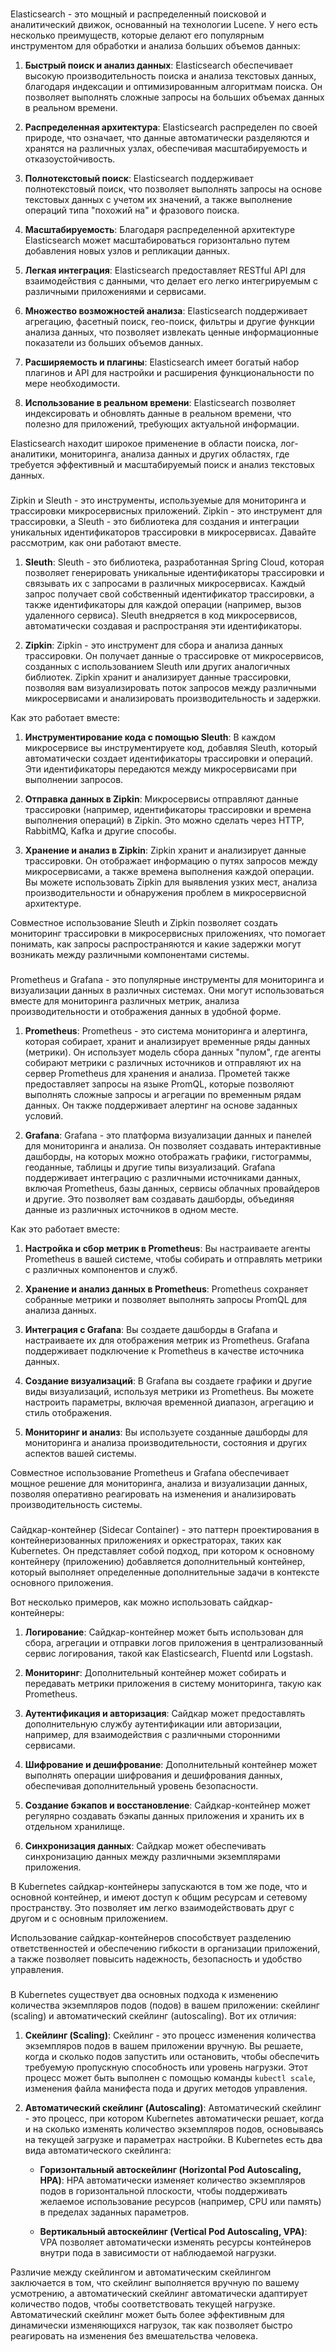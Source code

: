 ###
Elasticsearch - это мощный и распределенный поисковой и аналитический движок, основанный на технологии Lucene. У него есть несколько преимуществ, которые делают его популярным инструментом для обработки и анализа больших объемов данных:

1. **Быстрый поиск и анализ данных**: Elasticsearch обеспечивает высокую производительность поиска и анализа текстовых данных, благодаря индексации и оптимизированным алгоритмам поиска. Он позволяет выполнять сложные запросы на больших объемах данных в реальном времени.

2. **Распределенная архитектура**: Elasticsearch распределен по своей природе, что означает, что данные автоматически разделяются и хранятся на различных узлах, обеспечивая масштабируемость и отказоустойчивость.

3. **Полнотекстовый поиск**: Elasticsearch поддерживает полнотекстовый поиск, что позволяет выполнять запросы на основе текстовых данных с учетом их значений, а также выполнение операций типа "похожий на" и фразового поиска.

4. **Масштабируемость**: Благодаря распределенной архитектуре Elasticsearch может масштабироваться горизонтально путем добавления новых узлов и репликации данных.

5. **Легкая интеграция**: Elasticsearch предоставляет RESTful API для взаимодействия с данными, что делает его легко интегрируемым с различными приложениями и сервисами.

6. **Множество возможностей анализа**: Elasticsearch поддерживает агрегацию, фасетный поиск, гео-поиск, фильтры и другие функции анализа данных, что позволяет извлекать ценные информационные показатели из больших объемов данных.

7. **Расширяемость и плагины**: Elasticsearch имеет богатый набор плагинов и API для настройки и расширения функциональности по мере необходимости.

8. **Использование в реальном времени**: Elasticsearch позволяет индексировать и обновлять данные в реальном времени, что полезно для приложений, требующих актуальной информации.

Elasticsearch находит широкое применение в области поиска, лог-аналитики, мониторинга, анализа данных и других областях, где требуется эффективный и масштабируемый поиск и анализ текстовых данных.
###
Zipkin и Sleuth - это инструменты, используемые для мониторинга и трассировки микросервисных приложений. Zipkin - это инструмент для трассировки, а Sleuth - это библиотека для создания и интеграции уникальных идентификаторов трассировки в микросервисах. Давайте рассмотрим, как они работают вместе.

1. **Sleuth**:
   Sleuth - это библиотека, разработанная Spring Cloud, которая позволяет генерировать уникальные идентификаторы трассировки и связывать их с запросами в различных микросервисах. Каждый запрос получает свой собственный идентификатор трассировки, а также идентификаторы для каждой операции (например, вызов удаленного сервиса). Sleuth внедряется в код микросервисов, автоматически создавая и распространяя эти идентификаторы.

2. **Zipkin**:
   Zipkin - это инструмент для сбора и анализа данных трассировки. Он получает данные о трассировке от микросервисов, созданных с использованием Sleuth или других аналогичных библиотек. Zipkin хранит и анализирует данные трассировки, позволяя вам визуализировать поток запросов между различными микросервисами и анализировать производительность и задержки.

Как это работает вместе:

1. **Инструментирование кода с помощью Sleuth**:
   В каждом микросервисе вы инструментируете код, добавляя Sleuth, который автоматически создает идентификаторы трассировки и операций. Эти идентификаторы передаются между микросервисами при выполнении запросов.

2. **Отправка данных в Zipkin**:
   Микросервисы отправляют данные трассировки (например, идентификаторы трассировки и времена выполнения операций) в Zipkin. Это можно сделать через HTTP, RabbitMQ, Kafka и другие способы.

3. **Хранение и анализ в Zipkin**:
   Zipkin хранит и анализирует данные трассировки. Он отображает информацию о путях запросов между микросервисами, а также времена выполнения каждой операции. Вы можете использовать Zipkin для выявления узких мест, анализа производительности и обнаружения проблем в микросервисной архитектуре.

Совместное использование Sleuth и Zipkin позволяет создать мониторинг трассировки в микросервисных приложениях, что помогает понимать, как запросы распространяются и какие задержки могут возникать между различными компонентами системы.
###
Prometheus и Grafana - это популярные инструменты для мониторинга и визуализации данных в различных системах. Они могут использоваться вместе для мониторинга различных метрик, анализа производительности и отображения данных в удобной форме.

1. **Prometheus**:
   Prometheus - это система мониторинга и алертинга, которая собирает, хранит и анализирует временные ряды данных (метрики). Он использует модель сбора данных "пулом", где агенты собирают метрики с различных источников и отправляют их на сервер Prometheus для хранения и анализа. Прометей также предоставляет запросы на языке PromQL, которые позволяют выполнять сложные запросы и агрегации по временным рядам данных. Он также поддерживает алертинг на основе заданных условий.

2. **Grafana**:
   Grafana - это платформа визуализации данных и панелей для мониторинга и анализа. Он позволяет создавать интерактивные дашборды, на которых можно отображать графики, гистограммы, геоданные, таблицы и другие типы визуализаций. Grafana поддерживает интеграцию с различными источниками данных, включая Prometheus, базы данных, сервисы облачных провайдеров и другие. Это позволяет вам создавать дашборды, объединяя данные из различных источников в одном месте.

Как это работает вместе:

1. **Настройка и сбор метрик в Prometheus**:
   Вы настраиваете агенты Prometheus в вашей системе, чтобы собирать и отправлять метрики с различных компонентов и служб.

2. **Хранение и анализ данных в Prometheus**:
   Prometheus сохраняет собранные метрики и позволяет выполнять запросы PromQL для анализа данных.

3. **Интеграция с Grafana**:
   Вы создаете дашборды в Grafana и настраиваете их для отображения метрик из Prometheus. Grafana поддерживает подключение к Prometheus в качестве источника данных.

4. **Создание визуализаций**:
   В Grafana вы создаете графики и другие виды визуализаций, используя метрики из Prometheus. Вы можете настроить параметры, включая временной диапазон, агрегацию и стиль отображения.

5. **Мониторинг и анализ**:
   Вы используете созданные дашборды для мониторинга и анализа производительности, состояния и других аспектов вашей системы.

Совместное использование Prometheus и Grafana обеспечивает мощное решение для мониторинга, анализа и визуализации данных, позволяя оперативно реагировать на изменения и анализировать производительность системы.
###
Сайдкар-контейнер (Sidecar Container) - это паттерн проектирования в контейнеризованных приложениях и оркестраторах, таких как Kubernetes. Он представляет собой подход, при котором к основному контейнеру (приложению) добавляется дополнительный контейнер, который выполняет определенные дополнительные задачи в контексте основного приложения.

Вот несколько примеров, как можно использовать сайдкар-контейнеры:

1. **Логирование**: Сайдкар-контейнер может быть использован для сбора, агрегации и отправки логов приложения в централизованный сервис логирования, такой как Elasticsearch, Fluentd или Logstash.

2. **Мониторинг**: Дополнительный контейнер может собирать и передавать метрики приложения в систему мониторинга, такую как Prometheus.

3. **Аутентификация и авторизация**: Сайдкар может предоставлять дополнительную службу аутентификации или авторизации, например, для взаимодействия с различными сторонними сервисами.

4. **Шифрование и дешифрование**: Дополнительный контейнер может выполнять операции шифрования и дешифрования данных, обеспечивая дополнительный уровень безопасности.

5. **Создание бэкапов и восстановление**: Сайдкар-контейнер может регулярно создавать бэкапы данных приложения и хранить их в отдельном хранилище.

6. **Синхронизация данных**: Сайдкар может обеспечивать синхронизацию данных между различными экземплярами приложения.

В Kubernetes сайдкар-контейнеры запускаются в том же поде, что и основной контейнер, и имеют доступ к общим ресурсам и сетевому пространству. Это позволяет им легко взаимодействовать друг с другом и с основным приложением.

Использование сайдкар-контейнеров способствует разделению ответственностей и обеспечению гибкости в организации приложений, а также позволяет повысить надежность, безопасность и удобство управления.
###
В Kubernetes существует два основных подхода к изменению количества экземпляров подов (подов) в вашем приложении: скейлинг (scaling) и автоматический скейлинг (autoscaling). Вот их отличия:

1. **Скейлинг (Scaling)**:
   Скейлинг - это процесс изменения количества экземпляров подов в вашем приложении вручную. Вы решаете, когда и сколько подов запустить или остановить, чтобы обеспечить требуемую пропускную способность или уровень нагрузки. Этот процесс может быть выполнен с помощью команды `kubectl scale`, изменения файла манифеста пода и других методов управления.

2. **Автоматический скейлинг (Autoscaling)**:
   Автоматический скейлинг - это процесс, при котором Kubernetes автоматически решает, когда и на сколько изменять количество экземпляров подов, основываясь на текущей загрузке и параметрах настройки. В Kubernetes есть два вида автоматического скейлинга:

   - **Горизонтальный автоскейлинг (Horizontal Pod Autoscaling, HPA)**: HPA автоматически изменяет количество экземпляров подов в горизонтальной плоскости, чтобы поддерживать желаемое использование ресурсов (например, CPU или память) в пределах заданных параметров.

   - **Вертикальный автоскейлинг (Vertical Pod Autoscaling, VPA)**: VPA позволяет автоматически изменять ресурсы контейнеров внутри пода в зависимости от наблюдаемой нагрузки.

Различие между скейлингом и автоматическим скейлингом заключается в том, что скейлинг выполняется вручную по вашему усмотрению, а автоматический скейлинг автоматически адаптирует количество подов, чтобы соответствовать текущей нагрузке. Автоматический скейлинг может быть более эффективным для динамически изменяющихся нагрузок, так как позволяет быстро реагировать на изменения без вмешательства человека.
###
###
###
###
###
###
###
###
###
###
###